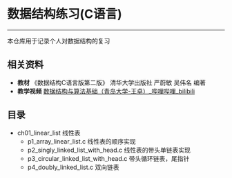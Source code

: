 # 数据结构练习(C语言)
***

本仓库用于记录个人对数据结构的复习

## 相关资料
- **教材** 《数据结构C语言版第二版》 清华大学出版社 严蔚敏 吴伟名 编著
- **教学视频** [数据结构与算法基础（青岛大学-王卓）_哔哩哔哩_bilibili](https://www.bilibili.com/video/BV1nJ411V7bd/?vd_source=ce2c64e2380b23fc8a0d20d49c88b6aa)

## 目录

- ch01_linear_list 线性表
  - p1_array_linear_list.c 线性表的顺序实现
  - p2_singly_linked_list_with_head.c 线性表的带头单链表实现
  - p3_circular_linked_list_with_head.c 带头循环链表，尾指针
  - p4_doubly_linked_list.c 双向链表